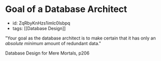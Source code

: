 # Goal of a Database Architect
* id: ZqRbyKnHzs1imlc0lsbpq
* tags: [[Database Design]]

"Your goal as the database architect is to make certain that it has only an *absolute minimum* amount of redundant data."

Database Design for Mere Mortals, p206